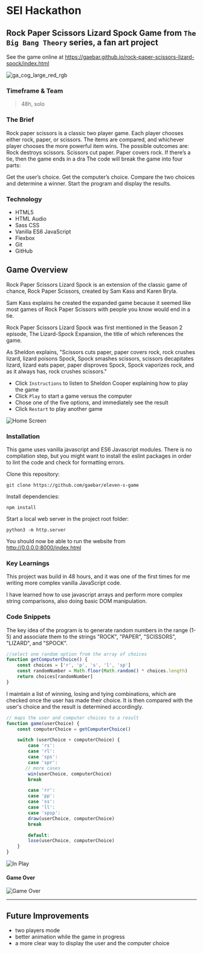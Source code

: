 # SEI Hackathon

## Rock Paper Scissors Lizard Spock Game from ``The Big Bang Theory`` series, a fan art project

See the game online at https://gaebar.github.io/rock-paper-scissors-lizard-spock/index.html

![ga_cog_large_red_rgb](https://cloud.githubusercontent.com/assets/40461/8183776/469f976e-1432-11e5-8199-6ac91363302b.png)

### Timeframe & Team
> 48h, solo

### The Brief
Rock paper scissors is a classic two player game. Each player chooses either rock, paper, or scissors. The items are compared, and whichever player chooses the more powerful item wins. The possible outcomes are: Rock destroys scissors. Scissors cut paper. Paper covers rock. If there’s a tie, then the game ends in a dra
The code will break the game into four parts:

Get the user’s choice. Get the computer’s choice. Compare the two choices and determine a winner. Start the program and display the results.

### Technology

* HTML5
* HTML Audio
* Sass CSS
* Vanilla ES6 JavaScript
* Flexbox
* Git
* GitHub

## Game Overview

Rock Paper Scissors Lizard Spock is an extension of the classic game of chance, Rock Paper Scissors, created by Sam Kass and Karen Bryla.

Sam Kass explains he created the expanded game because it seemed like most games of Rock Paper Scissors with people you know would end in a tie.

Rock Paper Scissors Lizard Spock was first mentioned in the Season 2 episode, The Lizard-Spock Expansion, the title of which references the game.

As Sheldon explains, "Scissors cuts paper, paper covers rock, rock crushes lizard, lizard poisons Spock, Spock smashes scissors, scissors decapitates lizard, lizard eats paper, paper disproves Spock, Spock vaporizes rock, and as it always has, rock crushes scissors."

* Click ``Instructions`` to listen to Sheldon Cooper explaining how to play the game
* Click ``Play`` to start a game versus the computer
* Chose one of the five options, and immediately see the result
* Click ``Restart`` to play another game


![Home Screen](./screnshots/home-screen.png)


 ### Installation
 This game uses vanilla javascript and ES6 Javascript modules. There is no compilation step, but you might want to install the eslint packages in order to lint the code and check for formatting errors.
 
 Clone this repository:
 
 ``git clone https://github.com/gaebar/eleven-s-game``
 
 Install dependencies:
 
 ``npm install``
 
 Start a local web server in the project root folder:
 
 ``python3 -m http.server``
 
 You should now be able to run the website from http://0.0.0.0:8000/index.html

### Key Learnings
This project was build in 48 hours, and it was one of the first times for me writing more complex vanilla JavaScript code.

I have learned how to use javascript arrays and perform more complex string comparisons, also doing basic DOM manipulation.

### Code Snippets

The key idea of the program is to generate random numbers in the range (1-5) and associate them to the strings "ROCK", "PAPER", "SCISSORS", "LIZARD", and "SPOCK".

```javascript
//select one random option from the array of choices
function getComputerChoice() {
    const choices = ['r', 'p', 's', 'l', 'sp']
    const randomNumber = Math.floor(Math.random() * choices.length)
    return choices[randomNumber]
}
```

I maintain a list of winning, losing and tying combinations, which are checked once the user has made their choice. It is then compared with the user's choice and the result is determined accordingly.

```javascript
// maps the user and computer choices to a result
function game(userChoice) {
    const computerChoice = getComputerChoice()

    switch (userChoice + computerChoice) {
        case 'rs':
        case 'rl':
        case 'sps':
        case 'spr':
       // more cases
        win(userChoice, computerChoice)
        break

        case 'rr':
        case 'pp':
        case 'ss':
        case 'll':
        case 'spsp':
        draw(userChoice, computerChoice)
        break

        default:
        lose(userChoice, computerChoice)
    }
}
```


![In Play](./screnshots/ingame.png)

#### Game Over
![Game Over](./screnshots/gameover.png) 

 ___
 
 ## Future Improvements

 * two players mode
 * better animation while the game in progress
 * a more clear way to display the user and the computer choice

